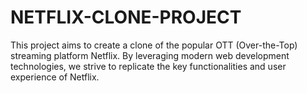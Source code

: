 # NETFLIX-CLONE-PROJECT
This project aims to create a clone of the popular OTT (Over-the-Top) streaming platform Netflix. By leveraging modern web development technologies, we strive to replicate the key functionalities and user experience of Netflix.
